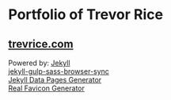 Portfolio of Trevor Rice
========================
[trevrice.com](http://trevrice.com)
-----------------------------------

Powered by:
[Jekyll](https://jekyllrb.com/)  
[jekyll-gulp-sass-browser-sync](https://github.com/shakyShane/jekyll-gulp-sass-browser-sync)  
[Jekyll Data Pages Generator](https://github.com/avillafiorita/jekyll-datapage_gen)  
[Real Favicon Generator](http://realfavicongenerator.net/)  